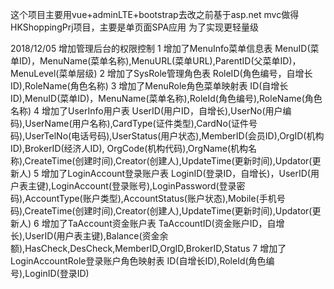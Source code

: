 这个项目主要用vue+adminLTE+bootstrap去改之前基于asp.net mvc做得HKShoppingPrj项目，主要是单页面SPA应用
为了实现更轻量级

2018/12/05 增加管理后台的权限控制
1 增加了MenuInfo菜单信息表 MenuID(菜单ID)，MenuName(菜单名称),MenuURL(菜单URL),ParentID(父菜单ID)，MenuLevel(菜单层级)
2 增加了SysRole管理角色表 RoleID(角色编号，自增长ID),RoleName(角色名称)
3 增加了MenuRole角色菜单映射表 ID(自增长ID),MenuID(菜单ID)，MenuName(菜单名称),RoleId(角色编号),RoleName(角色名称)
4 增加了UserInfo用户表 UserID(用户ID，自增长),UserNo(用户编码),UserName(用户名称),CardType(证件类型),CardNo(证件号码),UserTelNo(电话号码),UserStatus(用户状态),MemberID(会员ID),OrgID(机构ID),BrokerID(经济人ID),
  OrgCode(机构代码),OrgName(机构名称),CreateTime(创建时间),Creator(创建人),UpdateTime(更新时间),Updator(更新人)
5 增加了LoginAccount登录账户表 LoginID(登录ID，自增长)，UserID(用户表主键),LoginAccount(登录账号),LoginPassword(登录密码),AccountType(账户类型),AccountStatus(账户状态),Mobile(手机号码),CreateTime(创建时间),Creator(创建人),UpdateTime(更新时间),Updator(更新人)
6 增加了TaAccount资金账户表 TaAccountID(资金账户ID，自增长),UserID(用户表主键),Balance(资金余额),HasCheck,DesCheck,MemberID,OrgID,BrokerID,Status
7 增加了 LoginAccountRole登录账户角色映射表 ID(自增长ID),RoleId(角色编号),LoginID(登录ID)


